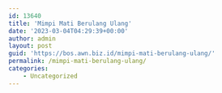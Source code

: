 ```yaml
---
id: 13640
title: 'Mimpi Mati Berulang Ulang'
date: '2023-03-04T04:29:39+00:00'
author: admin
layout: post
guid: 'https://bos.awn.biz.id/mimpi-mati-berulang-ulang/'
permalink: /mimpi-mati-berulang-ulang/
categories:
    - Uncategorized
---
```


